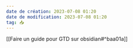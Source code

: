 ```yaml
---
date de création: 2023-07-08 01:20
date de modification: 2023-07-08 01:20
tag: 📥
---
```

[[Faire un guide pour GTD sur obsidian#^baa01a]]